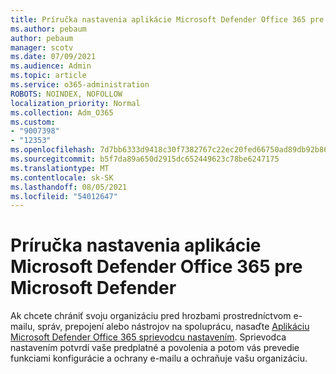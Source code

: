 ```yaml
---
title: Príručka nastavenia aplikácie Microsoft Defender Office 365 pre Microsoft Defender
ms.author: pebaum
author: pebaum
manager: scotv
ms.date: 07/09/2021
ms.audience: Admin
ms.topic: article
ms.service: o365-administration
ROBOTS: NOINDEX, NOFOLLOW
localization_priority: Normal
ms.collection: Adm_O365
ms.custom:
- "9007398"
- "12353"
ms.openlocfilehash: 7d7bb6333d9418c30f7382767c22ec20fed66750ad89db92b86a6981bf55487d
ms.sourcegitcommit: b5f7da89a650d2915dc652449623c78be6247175
ms.translationtype: MT
ms.contentlocale: sk-SK
ms.lasthandoff: 08/05/2021
ms.locfileid: "54012647"
---
```

# <a name="microsoft-defender-for-office-365-setup-guide"></a>Príručka nastavenia aplikácie Microsoft Defender Office 365 pre Microsoft Defender

Ak chcete chrániť svoju organizáciu pred hrozbami prostredníctvom e-mailu, správ, prepojení alebo nástrojov na spoluprácu, nasaďte [Aplikáciu Microsoft Defender Office 365 sprievodcu nastavením](https://admin.microsoft.com/adminportal/home#/modernonboarding/office365advancedthreatprotectionadvisor). Sprievodca nastavením potvrdí vaše predplatné a povolenia a potom vás prevedie funkciami konfigurácie a ochrany e-mailu a ochraňuje vašu organizáciu.
